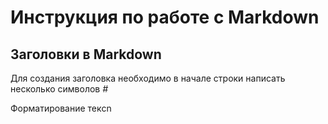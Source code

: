 # Инструкция по работе с Markdown

## Заголовки в Markdown
Для создания заголовка необходимо в начале строки написать несколько символов *#*

Форматирование текcn